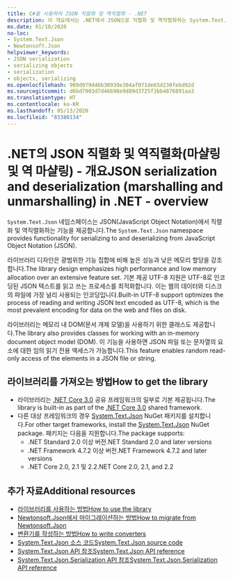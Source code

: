 ```yaml
---
title: C#을 사용하여 JSON 직렬화 및 역직렬화 - .NET
description: 이 개요에서는 .NET에서 JSON으로 직렬화 및 역직렬화하는 System.Text.Json 네임스페이스 기능에 대해 설명합니다.
ms.date: 01/10/2020
no-loc:
- System.Text.Json
- Newtonsoft.Json
helpviewer_keywords:
- JSON serialization
- serializing objects
- serialization
- objects, serializing
ms.openlocfilehash: 909d979d46b30939e304af071de65d230febd92d
ms.sourcegitcommit: d6bd7903d7d46698e9d89d3725f3bb4876891aa3
ms.translationtype: HT
ms.contentlocale: ko-KR
ms.lasthandoff: 05/13/2020
ms.locfileid: "83380134"
---
```

# <a name="json-serialization-and-deserialization-marshalling-and-unmarshalling-in-net---overview"></a><span data-ttu-id="96e6d-103">.NET의 JSON 직렬화 및 역직렬화(마샬링 및 역 마샬링) - 개요</span><span class="sxs-lookup"><span data-stu-id="96e6d-103">JSON serialization and deserialization (marshalling and unmarshalling) in .NET - overview</span></span>

<span data-ttu-id="96e6d-104">`System.Text.Json` 네임스페이스는 JSON(JavaScript Object Notation)에서 직렬화 및 역직렬화하는 기능을 제공합니다.</span><span class="sxs-lookup"><span data-stu-id="96e6d-104">The `System.Text.Json` namespace provides functionality for serializing to and deserializing from JavaScript Object Notation (JSON).</span></span>

<span data-ttu-id="96e6d-105">라이브러리 디자인은 광범위한 기능 집합에 비해 높은 성능과 낮은 메모리 할당을 강조합니다.</span><span class="sxs-lookup"><span data-stu-id="96e6d-105">The library design emphasizes high performance and low memory allocation over an extensive feature set.</span></span> <span data-ttu-id="96e6d-106">기본 제공 UTF-8 지원은 UTF-8로 인코딩된 JSON 텍스트를 읽고 쓰는 프로세스를 최적화합니다. 이는 웹의 데이터와 디스크의 파일에 가장 널리 사용되는 인코딩입니다.</span><span class="sxs-lookup"><span data-stu-id="96e6d-106">Built-in UTF-8 support optimizes the process of reading and writing JSON text encoded as UTF-8, which is the most prevalent encoding for data on the web and files on disk.</span></span>

<span data-ttu-id="96e6d-107">라이브러리는 메모리 내 DOM(문서 개체 모델)을 사용하기 위한 클래스도 제공합니다.</span><span class="sxs-lookup"><span data-stu-id="96e6d-107">The library also provides classes for working with an in-memory document object model (DOM).</span></span> <span data-ttu-id="96e6d-108">이 기능을 사용하면 JSON 파일 또는 문자열의 요소에 대한 임의 읽기 전용 액세스가 가능합니다.</span><span class="sxs-lookup"><span data-stu-id="96e6d-108">This feature enables random read-only access of the elements in a JSON file or string.</span></span>

## <a name="how-to-get-the-library"></a><span data-ttu-id="96e6d-109">라이브러리를 가져오는 방법</span><span class="sxs-lookup"><span data-stu-id="96e6d-109">How to get the library</span></span>

* <span data-ttu-id="96e6d-110">라이브러리는 [.NET Core 3.0](https://aka.ms/netcore3download) 공유 프레임워크의 일부로 기본 제공됩니다.</span><span class="sxs-lookup"><span data-stu-id="96e6d-110">The library is built-in as part of the [.NET Core 3.0](https://aka.ms/netcore3download) shared framework.</span></span>
* <span data-ttu-id="96e6d-111">다른 대상 프레임워크의 경우 [System.Text.Json](https://www.nuget.org/packages/System.Text.Json) NuGet 패키지를 설치합니다.</span><span class="sxs-lookup"><span data-stu-id="96e6d-111">For other target frameworks, install the [System.Text.Json](https://www.nuget.org/packages/System.Text.Json) NuGet package.</span></span> <span data-ttu-id="96e6d-112">패키지는 다음을 지원합니다.</span><span class="sxs-lookup"><span data-stu-id="96e6d-112">The package supports:</span></span>
  * <span data-ttu-id="96e6d-113">.NET Standard 2.0 이상 버전</span><span class="sxs-lookup"><span data-stu-id="96e6d-113">.NET Standard 2.0 and later versions</span></span>
  * <span data-ttu-id="96e6d-114">.NET Framework 4.7.2 이상 버전</span><span class="sxs-lookup"><span data-stu-id="96e6d-114">.NET Framework 4.7.2 and later versions</span></span>
  * <span data-ttu-id="96e6d-115">.NET Core 2.0, 2.1 및 2.2</span><span class="sxs-lookup"><span data-stu-id="96e6d-115">.NET Core 2.0, 2.1, and 2.2</span></span>

## <a name="additional-resources"></a><span data-ttu-id="96e6d-116">추가 자료</span><span class="sxs-lookup"><span data-stu-id="96e6d-116">Additional resources</span></span>

* [<span data-ttu-id="96e6d-117">라이브러리를 사용하는 방법</span><span class="sxs-lookup"><span data-stu-id="96e6d-117">How to use the library</span></span>](system-text-json-how-to.md)
* <span data-ttu-id="96e6d-118">[Newtonsoft.Json에서 마이그레이션하는 방법](system-text-json-migrate-from-newtonsoft-how-to.md)</span><span class="sxs-lookup"><span data-stu-id="96e6d-118">[How to migrate from Newtonsoft.Json](system-text-json-migrate-from-newtonsoft-how-to.md)</span></span>
* [<span data-ttu-id="96e6d-119">변환기를 작성하는 방법</span><span class="sxs-lookup"><span data-stu-id="96e6d-119">How to write converters</span></span>](system-text-json-converters-how-to.md)
* <span data-ttu-id="96e6d-120">[System.Text.Json 소스 코드](https://github.com/dotnet/runtime/tree/81bf79fd9aa75305e55abe2f7e9ef3f60624a3a1/src/libraries/System.Text.Json)</span><span class="sxs-lookup"><span data-stu-id="96e6d-120">[System.Text.Json source code](https://github.com/dotnet/runtime/tree/81bf79fd9aa75305e55abe2f7e9ef3f60624a3a1/src/libraries/System.Text.Json)</span></span>
* <span data-ttu-id="96e6d-121">[System.Text.Json API 참조](xref:System.Text.Json)</span><span class="sxs-lookup"><span data-stu-id="96e6d-121">[System.Text.Json API reference](xref:System.Text.Json)</span></span>
* <span data-ttu-id="96e6d-122">[System.Text.Json.Serialization API 참조](xref:System.Text.Json.Serialization)</span><span class="sxs-lookup"><span data-stu-id="96e6d-122">[System.Text.Json.Serialization API reference](xref:System.Text.Json.Serialization)</span></span>
<!-- * [Roadmap](https://github.com/dotnet/runtime/blob/81bf79fd9aa75305e55abe2f7e9ef3f60624a3a1/src/libraries/System.Text.Json/roadmap/README.md)-->
